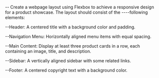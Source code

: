 -- Create a webpage layout using Flexbox to achieve a responsive design for a product showcase. The layout should consist of the ----following elements:



--Header: A centered title with a background color and padding.

--Navigation Menu: Horizontally aligned menu items with equal spacing.

--Main Content: Display at least three product cards in a row, each containing an image, title, and description.

--Sidebar: A vertically aligned sidebar with some related links.

--Footer: A centered copyright text with a background color.

